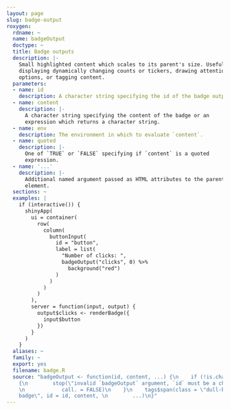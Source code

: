 ```yaml
---
layout: page
slug: badge-output
roxygen:
  rdname: ~
  name: badgeOutput
  doctype: ~
  title: Badge outputs
  description: |-
    Small highlighted content which scales to its parent's size. Useful for
    displaying dynamically changing counts or tickers, drawing attention to new
    options, or tagging content.
  parameters:
  - name: id
    description: A character string specifying the id of the badge output.
  - name: content
    description: |-
      A character string specifying the content of the badge or an
      expression which returns a character string.
  - name: env
    description: The environment in which to evaluate `content`.
  - name: quoted
    description: |-
      One of `TRUE` or `FALSE` specifying if `content` is a quoted
      expression.
  - name: '...'
    description: |-
      Additional named argument passed as HTML attributes to the parent
      element.
  sections: ~
  examples: |
    if (interactive()) {
      shinyApp(
        ui = container(
          row(
            column(
              buttonInput(
                id = "button",
                label = list(
                  "Number of clicks: ",
                  badgeOutput("clicks", 0) %>%
                    background("red")
                )
              )
            )
          )
        ),
        server = function(input, output) {
          output$clicks <- renderBadge({
            input$button
          })
        }
      )
    }
  aliases: ~
  family: ~
  export: yes
  filename: badge.R
  source: "badgeOutput <- function(id, content, ...) {\n    if (!is.character(id))
    {\n        stop(\"invalid `badgeOutput` argument, `id` must be a character string\",
    \n            call. = FALSE)\n    }\n    tags$span(class = \"dull-badge-output
    badge\", id = id, content, \n        ...)\n}"
---
```

